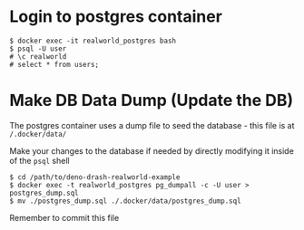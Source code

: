 # Login to postgres container

```shell script
$ docker exec -it realworld_postgres bash
$ psql -U user
# \c realworld
# select * from users;
````

# Make DB Data Dump (Update the DB)
The postgres container uses a dump file to seed the database - this file is at `/.docker/data/`

Make your changes to the database if needed by directly modifying it inside of the `psql` shell
```
$ cd /path/to/deno-drash-realworld-example
$ docker exec -t realworld_postgres pg_dumpall -c -U user > postgres_dump.sql
$ mv ./postgres_dump.sql ./.docker/data/postgres_dump.sql
```
Remember to commit this file